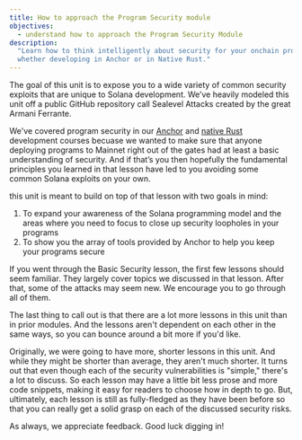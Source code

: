 ```yaml
---
title: How to approach the Program Security module
objectives:
  - understand how to approach the Program Security Module
description:
  "Learn how to think intelligently about security for your onchain programs,
  whether developing in Anchor or in Native Rust."
---
```


The goal of this unit is to expose you to a wide variety of common security
exploits that are unique to Solana development. We’ve heavily modeled this unit
off a public GitHub repository call Sealevel Attacks created by the great Armani
Ferrante.

We've covered program security in our
[Anchor](/developers/courses/onchain-development/) and
[native Rust](/developers/courses/native-development/) development courses
becuase we wanted to make sure that anyone deploying programs to Mainnet right
out of the gates had at least a basic understanding of security. And if that’s
you then hopefully the fundamental principles you learned in that lesson have
led to you avoiding some common Solana exploits on your own.

this unit is meant to build on top of that lesson with two goals in mind:

1. To expand your awareness of the Solana programming model and the areas where
   you need to focus to close up security loopholes in your programs
2. To show you the array of tools provided by Anchor to help you keep your
   programs secure

If you went through the Basic Security lesson, the first few lessons should seem
familiar. They largely cover topics we discussed in that lesson. After that,
some of the attacks may seem new. We encourage you to go through all of them.

The last thing to call out is that there are a lot more lessons in this unit
than in prior modules. And the lessons aren't dependent on each other in the
same ways, so you can bounce around a bit more if you'd like.

Originally, we were going to have more, shorter lessons in this unit. And while
they might be shorter than average, they aren't much shorter. It turns out that
even though each of the security vulnerabilities is "simple," there's a lot to
discuss. So each lesson may have a little bit less prose and more code snippets,
making it easy for readers to choose how in depth to go. But, ultimately, each
lesson is still as fully-fledged as they have been before so that you can really
get a solid grasp on each of the discussed security risks.

As always, we appreciate feedback. Good luck digging in!
